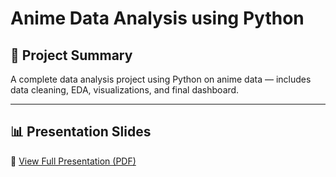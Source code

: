 # Anime Data Analysis using Python
## 🎯 Project Summary
A complete data analysis project using Python on anime data — includes data cleaning, EDA, visualizations, and final dashboard.

---

## 📊 Presentation Slides
📄 [View Full Presentation (PDF)](https://github.com/HagerSalahRamadan/Anime-Data-Analysis-using-Python/blob/main/Anime%20Data%20Analysis%20using%20Python.pdf)
